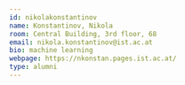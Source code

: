 ```yaml
---
id: nikolakonstantinov
name: Konstantinov, Nikola
room: Central Building, 3rd floor, 68
email: nikola.konstantinov@ist.ac.at
bio: machine learning
webpage: https://nkonstan.pages.ist.ac.at/
type: alumni
---
```

